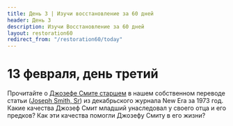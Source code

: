```yaml
---
title: Дeнь 3 | Изучи восстановление за 60 дней
header: День 3
description: Изучи Восстановление за 60 дней
layout: restoration60
redirect_from: "/restoration60/today"
---
```


# 13 февраля, день третий

Прочитайте о [Джозефе Смите старшем](/restoration60/articles/joseph_smith_sr) в нашем собственном переводе статьи ([Joseph Smith, Sr](https://www.churchofjesuschrist.org/study/new-era/1973/12/of-goodly-parents/joseph-smith-sr?lang=eng)) из декабрьского журнала New Era за 1973 год. Какие качества Джозеф Смит младший унаследовал у своего отца и его предков? Как эти качества помогли Джозефу Смиту в его жизни?
